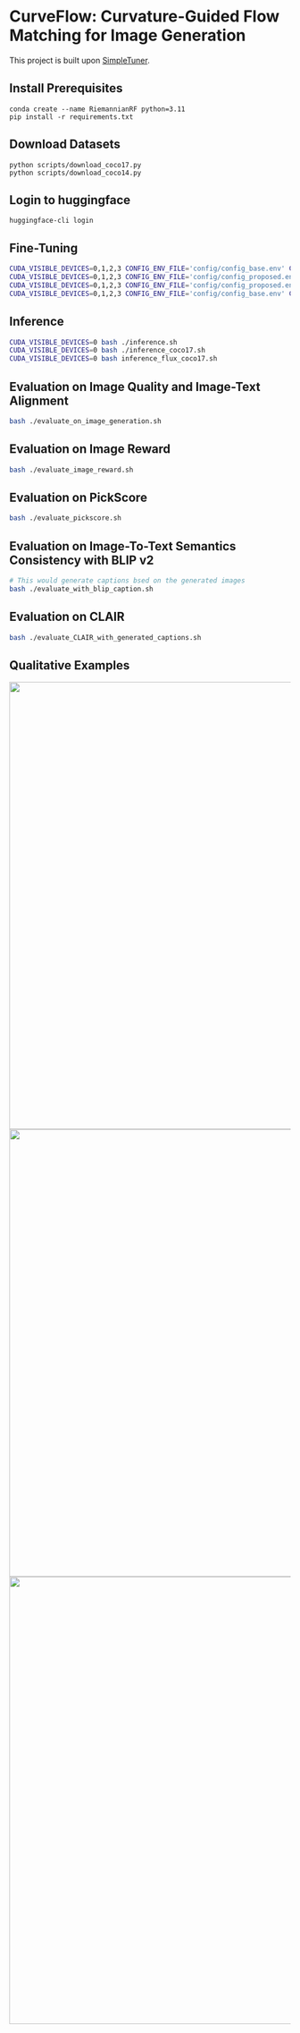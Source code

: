 # CurveFlow: Curvature-Guided Flow Matching for Image Generation

This project is built upon [SimpleTuner](https://github.com/bghira/SimpleTuner).

## Install Prerequisites
```
conda create --name RiemannianRF python=3.11
pip install -r requirements.txt
```

## Download Datasets
```angular2html
python scripts/download_coco17.py
python scripts/download_coco14.py
```

## Login to huggingface
```
huggingface-cli login
```

## Fine-Tuning

```bash
CUDA_VISIBLE_DEVICES=0,1,2,3 CONFIG_ENV_FILE='config/config_base.env' CONFIG_JSON_FILE='config/config_coco17_lognorm.json' CONFIG_BACKEND=json DISABLE_UPDATES=1 ./train.sh
CUDA_VISIBLE_DEVICES=0,1,2,3 CONFIG_ENV_FILE='config/config_proposed.env' CONFIG_JSON_FILE='config/config_coco17_sd35_rcfm.json' CONFIG_BACKEND=json DISABLE_UPDATES=1 ./train_rcfm.sh
CUDA_VISIBLE_DEVICES=0,1,2,3 CONFIG_ENV_FILE='config/config_proposed.env' CONFIG_JSON_FILE='config/config_coco17_sd35_proposed.json' CONFIG_BACKEND=json DISABLE_UPDATES=1 ./train_proposed.sh
CUDA_VISIBLE_DEVICES=0,1,2,3 CONFIG_ENV_FILE='config/config_base.env' CONFIG_JSON_FILE='config/config_coco17_flux.json' CONFIG_BACKEND=json DISABLE_UPDATES=1 ./train.sh
```

## Inference
```bash
CUDA_VISIBLE_DEVICES=0 bash ./inference.sh
CUDA_VISIBLE_DEVICES=0 bash ./inference_coco17.sh
CUDA_VISIBLE_DEVICES=0 bash inference_flux_coco17.sh
```

## Evaluation on Image Quality and Image-Text Alignment
```bash
bash ./evaluate_on_image_generation.sh
```

## Evaluation on Image Reward
```bash
bash ./evaluate_image_reward.sh
```

## Evaluation on PickScore
```bash
bash ./evaluate_pickscore.sh
```

## Evaluation on Image-To-Text Semantics Consistency with BLIP v2
```bash
# This would generate captions bsed on the generated images
bash ./evaluate_with_blip_caption.sh
```

## Evaluation on CLAIR
```bash
bash ./evaluate_CLAIR_with_generated_captions.sh
```

## Qualitative Examples

<p float="left">
  <img src="fig/merged_000000001993_annotated.png" width="800" />

  <img src="fig/merged_000000002431_annotated.png" width="800" /> 
  
  <img src="fig/merged_000000002592_annotated.png" width="800" />
</p>
